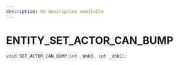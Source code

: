 ```yaml
---
description: No description available 
---
```


# ENTITY\_SET_ACTOR_CAN_BUMP

```cpp
void SET_ACTOR_CAN_BUMP(int _Unk0, int _Unk1);
```